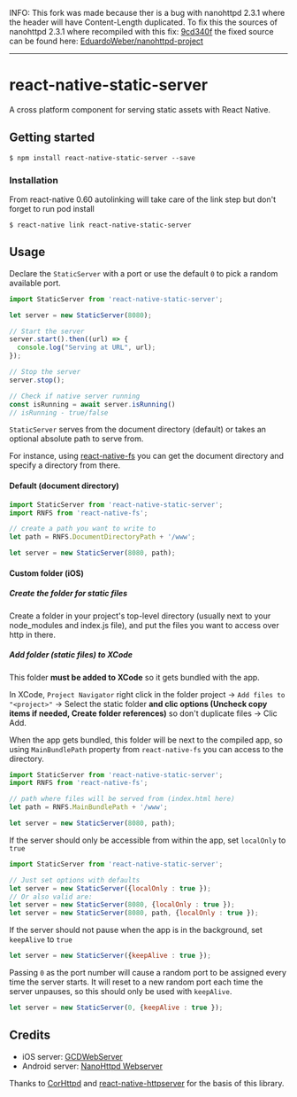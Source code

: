 
INFO: This fork was made because ther is a bug with nanohttpd 2.3.1 where the header will have Content-Length duplicated. To fix this the sources of nanohttpd 2.3.1 where recompiled with this fix: [9cd340f](https://github.com/NanoHttpd/nanohttpd/commit/9cd340f18884c71807da5ed687bc51450b7811d0 "9cd340f") the fixed source can be found here: [EduardoWeber/nanohttpd-project](https://github.com/EduardoWeber/nanohttpd-project "EduardoWeber/nanohttpd-project")

------------
# react-native-static-server

A cross platform component for serving static assets with React Native.

## Getting started

`$ npm install react-native-static-server --save`

### Installation

From react-native 0.60 autolinking will take care of the link step but don't forget to run pod install

`$ react-native link react-native-static-server`

## Usage

Declare the `StaticServer` with a port or use the default `0` to pick a random available port.

```javascript
import StaticServer from 'react-native-static-server';

let server = new StaticServer(8080);

// Start the server
server.start().then((url) => {
  console.log("Serving at URL", url);
});

// Stop the server
server.stop();

// Check if native server running
const isRunning = await server.isRunning()
// isRunning - true/false
```

`StaticServer` serves from the document directory (default) or takes an optional absolute path to serve from.

For instance, using [react-native-fs](https://github.com/johanneslumpe/react-native-fs) you can get the document directory and specify a directory from there.

#### Default (document directory)

```javascript
import StaticServer from 'react-native-static-server';
import RNFS from 'react-native-fs';

// create a path you want to write to
let path = RNFS.DocumentDirectoryPath + '/www';

let server = new StaticServer(8080, path);
```

#### Custom folder (iOS)

##### Create the folder for static files

Create a folder in your project's top-level directory (usually next to your node_modules and index.js file), and put the files you want to access over http in there.

##### Add folder (static files) to XCode

This folder **must be added to XCode** so it gets bundled with the app.

In XCode, `Project Navigator` right click in the folder project → `Add files to "<project>"` → Select the static folder **and clic options (Uncheck copy items if needed, Create folder references)** so don't duplicate files → Clic Add.

When the app gets bundled, this folder will be next to the compiled app, so using `MainBundlePath` property from `react-native-fs` you can access to the directory.

```javascript
import StaticServer from 'react-native-static-server';
import RNFS from 'react-native-fs';

// path where files will be served from (index.html here)
let path = RNFS.MainBundlePath + '/www';

let server = new StaticServer(8080, path);
```

If the server should only be accessible from within the app, set `localOnly` to `true`

```javascript
import StaticServer from 'react-native-static-server';

// Just set options with defaults
let server = new StaticServer({localOnly : true });
// Or also valid are:
let server = new StaticServer(8080, {localOnly : true });
let server = new StaticServer(8080, path, {localOnly : true });

```

If the server should not pause when the app is in the background, set `keepAlive` to `true`

```javascript
let server = new StaticServer({keepAlive : true });
```

Passing `0` as the port number will cause a random port to be assigned every time the server starts.
It will reset to a new random port each time the server unpauses, so this should only be used with `keepAlive`.

```javascript
let server = new StaticServer(0, {keepAlive : true });
```

## Credits

* iOS server: [GCDWebServer](https://github.com/swisspol/GCDWebServer)
* Android server: [NanoHttpd Webserver](https://github.com/NanoHttpd/nanohttpd)

Thanks to [CorHttpd](https://github.com/floatinghotpot/cordova-httpd) and [react-native-httpserver](https://gitlab.com/base.io/react-native-httpserver#README) for the basis of this library.

